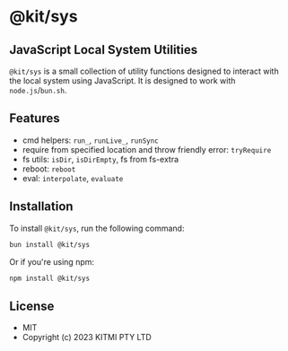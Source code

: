 # @kit/sys

## JavaScript Local System Utilities

`@kit/sys` is a small collection of utility functions designed to interact with the local system using JavaScript. It is designed to work with `node.js`/`bun.sh`.

## Features

- cmd helpers: `run_`, `runLive_`, `runSync`
- require from specified location and throw friendly error: `tryRequire`
- fs utils: `isDir`, `isDirEmpty`, fs from fs-extra
- reboot: `reboot`
- eval: `interpolate`, `evaluate`

## Installation

To install `@kit/sys`, run the following command:

```bash
bun install @kit/sys
```

Or if you're using npm:

```bash
npm install @kit/sys
```

## License
- MIT
- Copyright (c) 2023 KITMI PTY LTD